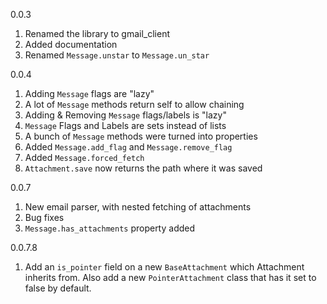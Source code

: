 0.0.3

1. Renamed the library to gmail_client
2. Added documentation
3. Renamed `Message.unstar` to `Message.un_star`

0.0.4

1. Adding `Message` flags are "lazy"
2. A lot of `Message` methods return self to allow chaining
3. Adding & Removing `Message` flags/labels is "lazy"
4. `Message` Flags and Labels are sets instead of lists
5. A bunch of `Message` methods were turned into properties
6. Added `Message.add_flag` and `Message.remove_flag`
7. Added `Message.forced_fetch`
8. `Attachment.save` now returns the path where it was saved

0.0.7

1. New email parser, with nested fetching of attachments
2. Bug fixes
3. `Message.has_attachments` property added

0.0.7.8

1. Add an `is_pointer` field on a new `BaseAttachment` which
   Attachment inherits from. Also add a new `PointerAttachment`
   class that has it set to false by default.
